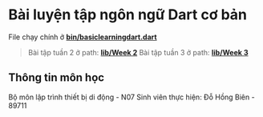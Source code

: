 # Bài luyện tập ngôn ngữ Dart cơ bản
File chạy chính ở **[bin/basiclearningdart.dart](bin/basiclearningdart.dart)**
> Bài tập tuần 2 ở path: **[lib/Week 2](lib/Week%202/)** 
> Bài tập tuần 3 ở path: **[lib/Week 3](lib/Week%203/)** 

## Thông tin môn học
Bộ môn lập trình thiết bị di động - N07
Sinh viên thực hiện: Đỗ Hồng Biên - 89711
